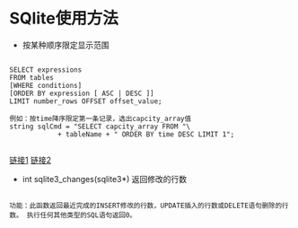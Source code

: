 # SQlite使用方法

- 按某种顺序限定显示范围


``` shell

SELECT expressions
FROM tables
[WHERE conditions]
[ORDER BY expression [ ASC | DESC ]]
LIMIT number_rows OFFSET offset_value;

例如：按time降序限定第一条记录，选出capcity_array值
string sqlCmd = "SELECT capcity_array FROM "\
            + tableName + " ORDER BY time DESC LIMIT 1";
			
```
[链接1](https://www.techonthenet.com/sqlite/select_limit.php)
[链接2](http://www.cnblogs.com/wangxingliu/p/3512188.html)

- int sqlite3_changes(sqlite3*) 返回修改的行数

``` shell

功能：此函数返回最近完成的INSERT修改的行数，UPDATE插入的行数或DELETE语句删除的行数。 执行任何其他类型的SQL语句返回0。
			
```